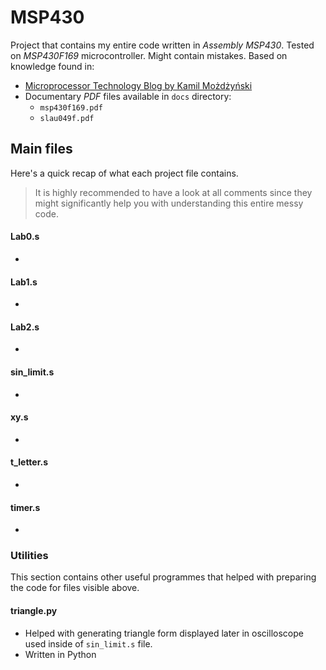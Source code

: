 # MSP430
Project that contains my entire code written in *Assembly MSP430*. Tested on *MSP430F169* microcontroller. Might contain mistakes. Based on knowledge found in:
* [Microprocessor Technology Blog by Kamil Możdżyński](https://monjino.atlassian.net/wiki/spaces/TM/overview?homepageId=1077051583)
* Documentary _PDF_ files available in `docs` directory:
    * `msp430f169.pdf`
    * `slau049f.pdf`

## Main files
Here's a quick recap of what each project file contains. 
> It is highly recommended to have a look at all comments since they might significantly help you with understanding this entire messy code.

#### Lab0.s
- 

#### Lab1.s
- 

#### Lab2.s
- 

#### sin_limit.s
- 

#### xy.s
- 

#### t_letter.s
- 

#### timer.s
-

### Utilities
This section contains other useful programmes that helped with preparing the code for files visible above.

#### triangle.py
- Helped with generating triangle form displayed later in oscilloscope used inside of `sin_limit.s` file.
- Written in Python